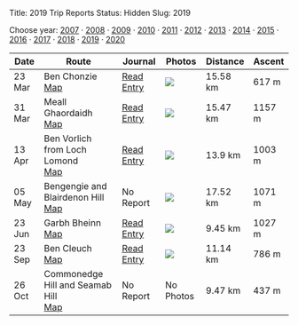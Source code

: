 Title: 2019 Trip Reports
Status: Hidden
Slug: 2019

<p>Choose year: <a href='/reports/2007/'>2007</a> &middot; <a href='/reports/2008/'>2008</a> &middot; <a href='/reports/2009/'>2009</a> &middot; <a href='/reports/2010/'>2010</a> &middot; <a href='/reports/2011/'>2011</a> &middot; <a href='/reports/2012/'>2012</a> &middot; <a href='/reports/2013/'>2013</a> &middot; <a href='/reports/2014/'>2014</a> &middot; <a href='/reports/2015/'>2015</a> &middot; <a href='/reports/2016/'>2016</a> &middot; <a href='/reports/2017/'>2017</a> &middot; <a href='/reports/2018/'>2018</a> &middot; <a href='/reports/2019/'>2019</a> &middot; <a href='/reports/2020/'>2020</a> </p>

<table class='list'>
<thead>
<tr class='list'>
<th class='list'>Date</th>
<th class='list'>Route</th>
<th class='list'>Journal</th>
<th class='list'>Photos</th>
<th class='list'>Distance</th>
<th class='list'>Ascent</th>
</tr>
</thead>

<tbody>

<tr class='list'>
<td class='list'>23 Mar</td>
<td class='list'>Ben Chonzie<br /><a href='https://invertedworld.co.uk/hillwalking/hillwalk/259'>Map</a></td>
<td class='list'><a href='/blog/2019/03/ben-chonzie/'>Read Entry</a></td>
<td class='list'><a href='https://www.flickr.com/photos/black_friction/sets/72157679601928758'><img src='https://live.staticflickr.com/7807/47435423402_5d8ced09ec_m.jpg' ></a></td>
<td class='list'>15.58 km</td>
<td class='list'>617 m</td>
</tr>

<tr class='list'>
<td class='list'>31 Mar</td>
<td class='list'>Meall Ghaordaidh<br /><a href='https://invertedworld.co.uk/hillwalking/hillwalk/385'>Map</a></td>
<td class='list'><a href='/blog/2019/03/meall-ghaordaidh/'>Read Entry</a></td>
<td class='list'><a href='https://www.flickr.com/photos/black_friction/sets/72157704366666372'><img src='https://live.staticflickr.com/7890/46602078495_35b8b8dd7f_m.jpg' ></a></td>
<td class='list'>15.47 km</td>
<td class='list'>1157 m</td>
</tr>

<tr class='list'>
<td class='list'>13 Apr</td>
<td class='list'>Ben Vorlich from Loch Lomond<br /><a href='https://invertedworld.co.uk/hillwalking/hillwalk/465'>Map</a></td>
<td class='list'><a href='/blog/2019/04/ben-vorlich-arrochar/'>Read Entry</a></td>
<td class='list'><a href='https://www.flickr.com/photos/black_friction/sets/72157706762439691'><img src='https://live.staticflickr.com/65535/33828948798_8c9053aa2d_m.jpg' ></a></td>
<td class='list'>13.9 km</td>
<td class='list'>1003 m</td>
</tr>

<tr class='list'>
<td class='list'>05 May</td>
<td class='list'>Bengengie and Blairdenon Hill<br /><a href='https://invertedworld.co.uk/hillwalking/hillwalk/478'>Map</a></td>
<td class='list'>No Report</td>
<td class='list'><a href='https://www.flickr.com/photos/black_friction/sets/72157680252910218'><img src='https://live.staticflickr.com/65535/47780775351_cbe80dabec_m.jpg' ></a></td>
<td class='list'>17.52 km</td>
<td class='list'>1071 m</td>
</tr>

<tr class='list'>
<td class='list'>23 Jun</td>
<td class='list'>Garbh Bheinn<br /><a href='https://invertedworld.co.uk/hillwalking/hillwalk/479'>Map</a></td>
<td class='list'><a href='/blog/2019/06/garbh-bheinn/'>Read Entry</a></td>
<td class='list'><a href='https://www.flickr.com/photos/black_friction/sets/72157709265661582'><img src='https://live.staticflickr.com/65535/48134020372_aff4ff94a4_m.jpg' ></a></td>
<td class='list'>9.45 km</td>
<td class='list'>1027 m</td>
</tr>

<tr class='list'>
<td class='list'>23 Sep</td>
<td class='list'>Ben Cleuch<br /><a href='https://invertedworld.co.uk/hillwalking/hillwalk/490'>Map</a></td>
<td class='list'><a href='/blog/2019/09/ben-cleuch/'>Read Entry</a></td>
<td class='list'><a href='https://www.flickr.com/photos/black_friction/sets/72157711215928402'><img src='https://live.staticflickr.com/65535/48823458887_ce2a424ecc_m.jpg' ></a></td>
<td class='list'>11.14 km</td>
<td class='list'>786 m</td>
</tr>

<tr class='list'>
<td class='list'>26 Oct</td>
<td class='list'>Commonedge Hill and Seamab Hill<br /><a href='https://invertedworld.co.uk/hillwalking/hillwalk/483'>Map</a></td>
<td class='list'>No Report</td>
<td class='list'>No Photos</td>
<td class='list'>9.47 km</td>
<td class='list'>437 m</td>
</tr>

</tbody>
</table>
